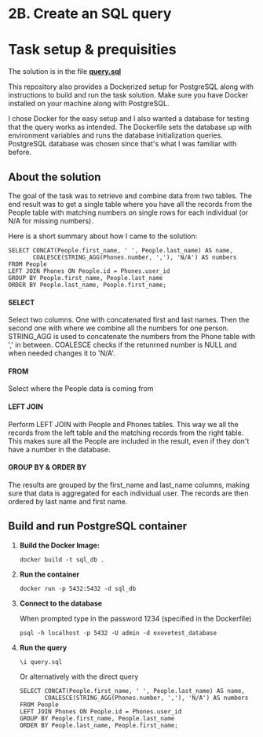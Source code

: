 # 2B. Create an SQL query

# Task setup & prequisities

The solution is in the file [**query.sql**](https://github.com/lauri-ra/exove-code-test/blob/main/2B-SQL-Query/query.sql)

This repository also provides a Dockerized setup for PostgreSQL along with instructions to build and run the task solution.
Make sure you have Docker installed on your machine along with PostgreSQL.

I chose Docker for the easy setup and I also wanted a database for testing that the query works as intended.
The Dockerfile sets the database up with environment variables and runs the database initialization queries.
PostgreSQL database was chosen since that's what I was familiar with before.

## About the solution

The goal of the task was to retrieve and combine data from two tables. The end result was to get a single table where you have all the records from the People table with matching numbers on single rows for each individual (or N/A for missing numbers).

Here is a short summary about how I came to the solution:

```
SELECT CONCAT(People.first_name, ' ', People.last_name) AS name,
       COALESCE(STRING_AGG(Phones.number, ','), 'N/A') AS numbers
FROM People
LEFT JOIN Phones ON People.id = Phones.user_id
GROUP BY People.first_name, People.last_name
ORDER BY People.last_name, People.first_name;
```

#### SELECT

Select two columns. One with concatenated first and last names. Then the second one with where we combine all the numbers for one person. STRING_AGG is used to concatenate the numbers from the Phone table with ',' in between. COALESCE checks if the retunrned number is NULL and when needed changes it to 'N/A'.

#### FROM

Select where the People data is coming from

#### LEFT JOIN

Perform LEFT JOIN with People and Phones tables. This way we all the records from the left table and the matching records from the right table. This makes sure all the People are included in the result, even if they don't have a number in the database.

#### GROUP BY & ORDER BY

The results are grouped by the first_name and last_name columns, making sure that data is aggregated for each individual user. The records are then ordered by last name and first name.

## Build and run PostgreSQL container

1. **Build the Docker Image:**
    ```
    docker build -t sql_db .
    ```
2. **Run the container**
    ```
    docker run -p 5432:5432 -d sql_db
    ```
3. **Connect to the database**

    When prompted type in the password 1234 (specified in the Dockerfile)

    ```
    psql -h localhost -p 5432 -U admin -d exovetest_database
    ```

4. **Run the query**

    ```
    \i query.sql
    ```

    Or alternatively with the direct query

    ```
    SELECT CONCAT(People.first_name, ' ', People.last_name) AS name,
           COALESCE(STRING_AGG(Phones.number, ','), 'N/A') AS numbers
    FROM People
    LEFT JOIN Phones ON People.id = Phones.user_id
    GROUP BY People.first_name, People.last_name
    ORDER BY People.last_name, People.first_name;
    ```
